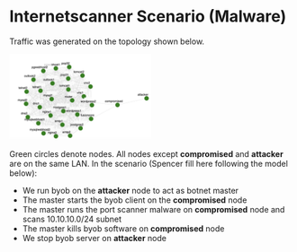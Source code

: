 # Internetscanner Scenario (Malware)

Traffic was generated on the topology shown below.

<img src="../byob-world.jpg" alt="Experiment topology" width="50%"/>

Green circles denote nodes. All nodes except **compromised** and **attacker** are on the same LAN.
In the scenario (Spencer fill here following the model below):
- We run byob on the **attacker** node to act as botnet master
- The master starts the byob client on the **compromised** node
- The master runs the port scanner malware on **compromised** node and scans 10.10.10.0/24 subnet
- The master kills byob software on **compromised** node
- We stop byob server on **attacker** node

